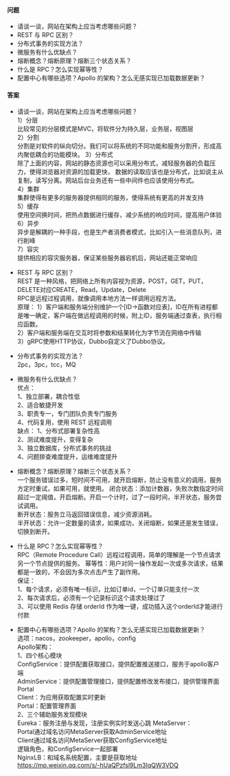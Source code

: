 #### 问题
+ 请谈一谈，网站在架构上应当考虑哪些问题？
+ REST 与 RPC 区别？
+ 分布式事务的实现方法？
+ 微服务有什么优缺点？
+ 熔断概念？熔断原理？熔断三个状态关系？
+ 什么是 RPC？怎么实现幂等性？
+ 配置中心有哪些选项？Apollo 的架构？怎么无感实现已加载数据更新？



#### 答案
+ 请谈一谈，网站在架构上应当考虑哪些问题？  
1）分层  
比较常见的分层模式是MVC，将软件分为持久层，业务层，视图层  
2）分割  
分割是对软件的纵向切分。我们可以将系统的不同功能和服务分割开，形成高内聚低耦合的功能模块。
3）分布式  
除了上面的内容，网站的静态资源也可以采用分布式，减轻服务器的负载压力，使得浏览器对资源的加载更快，
数据的读取应该也是分布式，比如说主从复制，读写分离。网站后台业务还有一些中间件也应该使用分布式。  
4）集群  
集群使得有更多的服务器提供相同的服务，使得系统有更高的并发支持  
5）缓存  
使用空间换时间，把热点数据进行缓存，减少系统的响应时间，提高用户体验  
6）异步  
异步是解耦的一种手段，也是生产者消费者模式，比如引入一些消息队列，进行削峰  
7）容灾  
提供相应的容灾服务器，保证某些服务器宕机后，网站还能正常响应  


+ REST 与 RPC 区别？  
REST 是一种风格，把网络上所有内容视为资源，POST，GET，PUT，DELETE对应CREATE，Read，Update，Delete  
RPC是远程过程调用，就像调用本地方法一样调用远程方法。  
原理：
1）客户端和服务端分别维护一个[ID->函数对应表]，ID在所有进程都是唯一确定，客户端在做远程调用的时候，附上ID，服务端通过查表，执行相应函数。  
2）客户端和服务端在交互时将参数和结果转化为字节流在网络中传输  
3）gRPC使用HTTP协议，Dubbo自定义了Dubbo协议。  


+ 分布式事务的实现方法？  
2pc，3pc，tcc，MQ  


+ 微服务有什么优缺点？  
优点：  
1、独立部署，耦合性低  
2、适合敏捷开发  
3、职责专一，专门团队负责专门服务  
4、代码复用，使用 REST 远程调用  
缺点：
1、分布式部署复杂性高  
2、测试难度提升，变得复杂  
3、独立数据库，分布式事务的挑战  
4、问题排查难度提升，运维难度提升  


+ 熔断概念？熔断原理？熔断三个状态关系？  
一个服务错误过多，短时间不可用，就开启熔断，防止没有意义的调用，服务方定时重试，如果可用，就使用。
闭合状态：添加计数器，失败次数指定时间超过一定阈值，开启熔断。开启一个计时，过了一段时间，半开状态，服务尝试调用。  
断开状态：服务立马返回错误信息，减少资源消耗。  
半开状态：允许一定数量的请求，如果成功，关闭熔断，如果还是发生错误，切换到断开。  


+ 什么是 RPC？怎么实现幂等性？  
RPC（Remote Procedure Call）远程过程调用，简单的理解是一个节点请求另一个节点提供的服务。
幂等性：用户对同一操作发起一次或多次请求，结果都是一致的，不会因为多次点击产生了副作用。  
保证：  
1、每个请求，必须有唯一标识，比如订单id，一个订单只能支付一次  
2、每次请求后，必须有一个记录标识这个请求处理过了  
3、可以使用 Redis 存储 orderId 作为唯一键，成功插入这个orderId才能进行付款   


+ 配置中心有哪些选项？Apollo 的架构？怎么无感实现已加载数据更新？  
选项：nacos，zookeeper，apollo，config  
Apollo架构：  
1、四个核心模块  
ConfigService：提供配置获取接口，提供配置推送接口，服务于apollo客户端  
AdminService：提供配置管理接口，提供配置修改发布接口，提供管理界面Portal  
Client：为应用获取配置实时更新   
Portal：配置管理界面  
2、三个辅助服务发现模块  
Eureka：服务注册与发现，注册实例实时发送心跳
MetaServer：  
Portal通过域名访问MetaServer获取AdminService地址  
Client通过域名访问MetaServer获取ConfigService地址  
逻辑角色，和ConfigService一起部署   
NginxLB：和域名系统配置，主要是获取地址  
https://mp.weixin.qq.com/s/-hUaQPzfsl9Lm3IqQW3VDQ

  